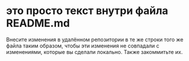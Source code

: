 # это просто текст внутри файла README.md
Внесите изменения в удалённом репозитории в те
же строки того же файла таким образом, чтобы эти изменения не совпадали с
изменениями, которые вы сделали локально. Также закоммитьте их.

